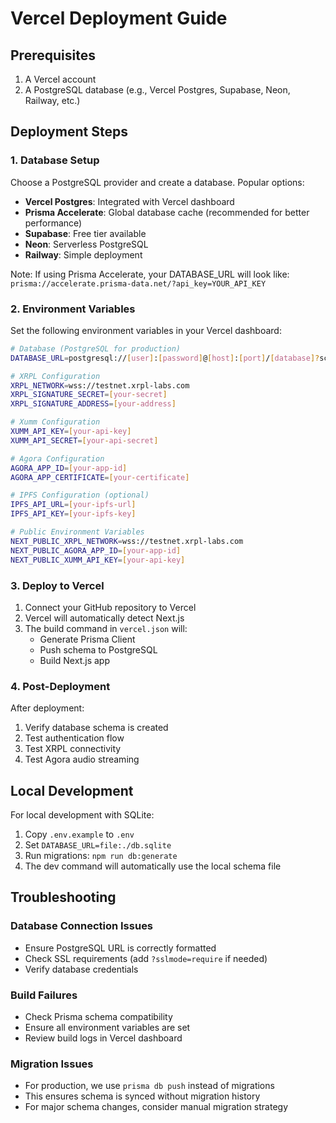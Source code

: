 # Vercel Deployment Guide

## Prerequisites

1. A Vercel account
2. A PostgreSQL database (e.g., Vercel Postgres, Supabase, Neon, Railway, etc.)

## Deployment Steps

### 1. Database Setup

Choose a PostgreSQL provider and create a database. Popular options:
- **Vercel Postgres**: Integrated with Vercel dashboard
- **Prisma Accelerate**: Global database cache (recommended for better performance)
- **Supabase**: Free tier available
- **Neon**: Serverless PostgreSQL
- **Railway**: Simple deployment

Note: If using Prisma Accelerate, your DATABASE_URL will look like:
`prisma://accelerate.prisma-data.net/?api_key=YOUR_API_KEY`

### 2. Environment Variables

Set the following environment variables in your Vercel dashboard:

```bash
# Database (PostgreSQL for production)
DATABASE_URL=postgresql://[user]:[password]@[host]:[port]/[database]?schema=public

# XRPL Configuration
XRPL_NETWORK=wss://testnet.xrpl-labs.com
XRPL_SIGNATURE_SECRET=[your-secret]
XRPL_SIGNATURE_ADDRESS=[your-address]

# Xumm Configuration
XUMM_API_KEY=[your-api-key]
XUMM_API_SECRET=[your-api-secret]

# Agora Configuration
AGORA_APP_ID=[your-app-id]
AGORA_APP_CERTIFICATE=[your-certificate]

# IPFS Configuration (optional)
IPFS_API_URL=[your-ipfs-url]
IPFS_API_KEY=[your-ipfs-key]

# Public Environment Variables
NEXT_PUBLIC_XRPL_NETWORK=wss://testnet.xrpl-labs.com
NEXT_PUBLIC_AGORA_APP_ID=[your-app-id]
NEXT_PUBLIC_XUMM_API_KEY=[your-api-key]
```

### 3. Deploy to Vercel

1. Connect your GitHub repository to Vercel
2. Vercel will automatically detect Next.js
3. The build command in `vercel.json` will:
   - Generate Prisma Client
   - Push schema to PostgreSQL
   - Build Next.js app

### 4. Post-Deployment

After deployment:
1. Verify database schema is created
2. Test authentication flow
3. Test XRPL connectivity
4. Test Agora audio streaming

## Local Development

For local development with SQLite:

1. Copy `.env.example` to `.env`
2. Set `DATABASE_URL=file:./db.sqlite`
3. Run migrations: `npm run db:generate`
4. The dev command will automatically use the local schema file

## Troubleshooting

### Database Connection Issues
- Ensure PostgreSQL URL is correctly formatted
- Check SSL requirements (add `?sslmode=require` if needed)
- Verify database credentials

### Build Failures
- Check Prisma schema compatibility
- Ensure all environment variables are set
- Review build logs in Vercel dashboard

### Migration Issues
- For production, we use `prisma db push` instead of migrations
- This ensures schema is synced without migration history
- For major schema changes, consider manual migration strategy